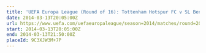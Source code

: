 ```yaml
---
title: 'UEFA Europa League (Round of 16): Tottenham Hotspur FC v SL Benfica'
date: 2014-03-13T20:05:00Z
url: https://www.uefa.com/uefaeuropaleague/season=2014/matches/round=2000471/match=2012657/
start: 2014-03-13T20:05:00Z
end: 2014-03-13T21:50:00Z
placeId: 9C3XJW3M+7P
---
```

